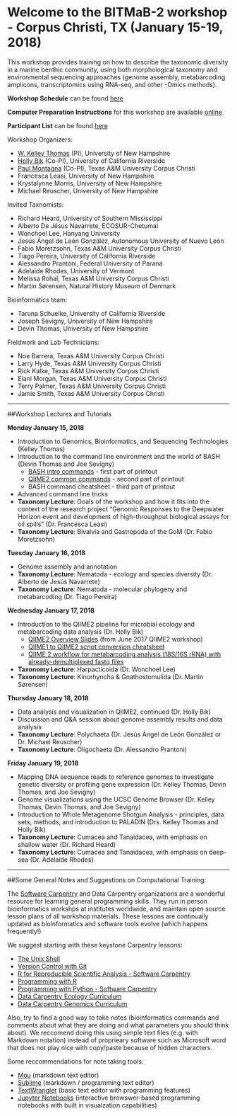 # Welcome to the BITMaB-2 workshop - Corpus Christi, TX (January 15-19, 2018)

This workshop provides training on how to describe the taxonomic diversity in a marine benthic community, using both morphological taxonomy and environmental sequencing approaches (genome assembly, metabarcoding amplicons, transcriptomics using RNA-seq, and other -Omics methods).

**Workshop Schedule** can be found [here](https://docs.google.com/document/d/1fztNYDuBBz93ZuKGAw-SGH066xMJ2lJx2_3fi6LDk6I/edit)

**Computer Preparation Instructions** for this workshop are available [online](https://docs.google.com/document/d/1VdYD8CFJvCIh1KDAz_9e09-Ipju8YJRfQ4RNdWkhI-U/edit#)

**Participant List** can be found [here](https://docs.google.com/spreadsheets/d/15G_CikjmffEvd0ASti5UzmHY9tem1iWmEbH3h1lDiAs/edit#gid=0)

Workshop Organizers:

* [W. Kelley Thomas](https://hcgs.unh.edu/) (PI), University of New Hampshire
* [Holly Bik](https://biklab.github.io) (Co-PI), University of California Riverside
* [Paul Montagna](https://www.harteresearchinstitute.org/people/paul-montagna) (Co-PI), Texas A&M University Corpus Christi
* Francesca Leasi, University of New Hampshire
* Krystalynne Morris, University of New Hampshire
* Michael Reuscher, University of New Hampshire

Invited Taxnomists: 

* Richard Heard, University of Southern Mississippi
* Alberto De Jésus Navarrete, ECOSUR-Chetumal
* Wonchoel Lee, Hanyang University
* Jesús Ángel de León González, Autonomous University of Nuevo León
* Fabio Moretzsohn, Texas A&M University Corpus Christi
* Tiago Pereira, University of California Riverside
* Alessandro Prantoni, Federal University of Paraná
* Adelaide Rhodes, University of Vermont
* Melissa Rohal, Texas A&M University Corpus Christi
* Martin Sørensen, Natural History Museum of Denmark

Bioinformatics team: 

* Taruna Schuelke, University of California Riverside
* Joseph Sevigny, University of New Hampshire
* Devin Thomas, University of New Hampshire

Fieldwork and Lab Technicians:

* Noe Barrera, Texas A&M University Corpus Christi
* Larry Hyde, Texas A&M University Corpus Christi
* Rick Kalke, Texas A&M University Corpus Christi
* Elani Morgan, Texas A&M University Corpus Christi
* Terry Palmer, Texas A&M University Corpus Christi
* Jamie Smith, Texas A&M University Corpus Christi

---
##Workshop Lectures and Tutorials

**Monday January 15, 2018**

* Introduction to Genomics, Bioinformatics, and Sequencing Technologies (Kelley Thomas)
* Introduction to the command line environment and the world of BASH (Devin Thomas and Joe Sevigny)
	* [BASH intro commands](https://github.com/BikLab/BITMaB2-Tutorials/blob/master/bash_lesson.sh) - first part of printout
	* [QIIME2 common commands](https://github.com/BikLab/BITMaB2-Tutorials/blob/master/bash_lesson.sh) - second part of printout
	* BASH command cheatsheet - third part of printout
* Advanced command line tricks
* **Taxonomy Lecture**: Goals of the workshop and how it fits into the context of the research project “Genomic Responses to the Deepwater Horizon event and development of high-throughput biological assays for oil spills” (Dr. Francesca Leasi)
* **Taxonomy Lecture**: Bivalvia and Gastropoda of the GoM (Dr. Fabio Moretzsohn)

**Tuesday January 16, 2018**

* Genome assembly and annotation
* **Taxonomy Lecture**: Nematoda - ecology and species diversity (Dr. Alberto de Jesús Navarrete)
* **Taxonomy Lecture**: Nematoda - molecular phylogeny and metabarcoding (Dr. Tiago Pereira)

**Wednesday January 17, 2018**

* Introduction to the QIIME2 pipeline for microbial ecology and metabarcoding data analysis (Dr. Holly Bik)
	* [QIIME2 Overview Slides](http://bit.ly/q2-vegas-2017) (from June 2017 QIIME2 workshop)
	* [QIIME1 to QIIME2 script conversion cheatsheet](https://docs.google.com/spreadsheets/d/1AOyA84lGPBk5C2Uflg_pILEL75a6_gdY6SK3ltOt44E/edit#gid=0)
	* [QIIME 2 workflow for metabarcoding analysis (18S/16S rRNA) with already-demultiplexed fastq files](https://github.com/BikLab/BITMaB2-Tutorials/blob/master/QIIME2-metabarcoding-tutorial-already-demultiplexed-fastqs.md)
* **Taxonomy Lecture**: Harpacticoida (Dr. Wonchoel Lee)
* **Taxonomy Lecture**: Kinorhyncha & Gnathostomulida (Dr. Martin Sørensen)

**Thursday January 18, 2018**

* Data analysis and visualization in QIIME2, continued (Dr. Holly Bik)
* Discussion and Q&A session about genome assembly results and data analysis
* **Taxonomy Lecture**: Polychaeta (Dr. Jesús Ángel de León González or Dr. Michael Reuscher)
* **Taxonomy Lecture**: Oligochaeta (Dr. Alessandro Prantoni)

**Friday January 19, 2018**

* Mapping DNA sequence reads to reference genomes to investigate genetic diversity or profiling gene expression (Dr. Kelley Thomas, Devin Thomas, and Joe Sevigny)
* Genome visualizations using the UCSC Genome Browser (Dr. Kelley Thomas, Devin Thomas, and Joe Sevigny)
* Introduction to Whole Metagenome Shotgun Analysis -  principles, data sets, methods, and introduction to PALADIN (Drs. Kelley Thomas and Holly Bik)
* **Taxonomy Lecture**: Cumacea and Tanaidacea, with emphasis on shallow water (Dr. Richard Heard)
* **Taxonomy Lecture**: Cumacea and Tanaidacea, with emphasis on deep-sea (Dr. Adelaide Rhodes)

---

##Some General Notes and Suggestions on Computational Training:

The [Software Carpentry](https://software-carpentry.org/) and Data Carpentry organizations are a wonderful resource for learning general programming skills. They run in person bioinformatics workshps at institutes worldwide, and maintain open source lesson plans of all workshop materials. These lessons are continually updated as bioinformatics and software tools evolve (which happens frequently!)

We suggest starting with these keystone Carpentry lessons:

* [The Unix Shell](http://swcarpentry.github.io/shell-novice/)
* [Version Control with Git](http://swcarpentry.github.io/git-novice/)
* [R for Reproducible Scientific Analysis - Software Carpentry](http://swcarpentry.github.io/r-novice-gapminder/)
* [Programming with R](http://swcarpentry.github.io/r-novice-inflammation/)
* [Programming with Python - Software Carpentry](http://swcarpentry.github.io/python-novice-inflammation/)
* [Data Carpentry Ecology Curriculum](http://www.datacarpentry.org/lessons/#ecology-workshop)
* [Data Carpentry Genomics Curriculum](http://www.datacarpentry.org/lessons/#genomics-workshop)

Also, try to find a good way to take notes (bioinformatics commands and comments about what they are doing and what parameters you should think about). We reccomend doing this using simple text files (e.g. with Markdown notation) instead of proprieary software such as Microsoft word that does not play nice with copy/paste because of hidden characters.

Some reccommendations for note taking tools:

* [Mou](http://25.io/mou/) (markdown text editor)
* [Sublime](https://www.sublimetext.com/) (markdown / programming text editor)
* [TextWrangler](https://www.barebones.com/products/textwrangler/) (basic text editor with programming features)
* [Jupyter Notebooks](http://jupyter.org/) (interactive browswer-based programming notebooks with built in visualzation capabilities)


